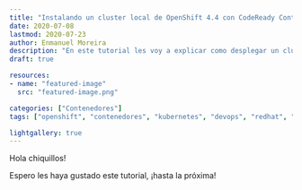 ```yaml
---
title: "Instalando un cluster local de OpenShift 4.4 con CodeReady Containers"
date: 2020-07-08
lastmod: 2020-07-23
author: Enmanuel Moreira
description: "En este tutorial les voy a explicar como desplegar un cluster sencillo de OpenShift para pruebas a través de de la aplicación CodeReady Containers."
draft: true

resources:
- name: "featured-image"
  src: "featured-image.png"

categories: ["Contenedores"]
tags: ["openshift", "contenedores", "kubernetes", "devops", "redhat", "centos","tutoriales"]

lightgallery: true
---
```


<!--more-->

Hola chiquillos!


Espero les haya gustado este tutorial, ¡hasta la próxima!
